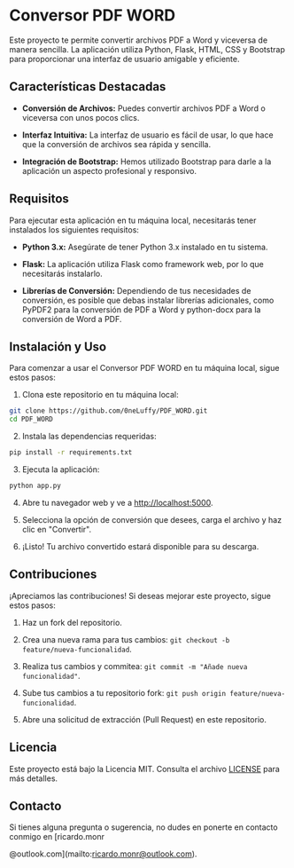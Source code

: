 # Conversor PDF WORD

Este proyecto te permite convertir archivos PDF a Word y viceversa de manera sencilla. La aplicación utiliza Python, Flask, HTML, CSS y Bootstrap para proporcionar una interfaz de usuario amigable y eficiente.

## Características Destacadas

- **Conversión de Archivos:** Puedes convertir archivos PDF a Word o viceversa con unos pocos clics.

- **Interfaz Intuitiva:** La interfaz de usuario es fácil de usar, lo que hace que la conversión de archivos sea rápida y sencilla.

- **Integración de Bootstrap:** Hemos utilizado Bootstrap para darle a la aplicación un aspecto profesional y responsivo.

## Requisitos

Para ejecutar esta aplicación en tu máquina local, necesitarás tener instalados los siguientes requisitos:

- **Python 3.x:** Asegúrate de tener Python 3.x instalado en tu sistema.

- **Flask:** La aplicación utiliza Flask como framework web, por lo que necesitarás instalarlo.

- **Librerías de Conversión:** Dependiendo de tus necesidades de conversión, es posible que debas instalar librerías adicionales, como PyPDF2 para la conversión de PDF a Word y python-docx para la conversión de Word a PDF.

## Instalación y Uso

Para comenzar a usar el Conversor PDF WORD en tu máquina local, sigue estos pasos:

1. Clona este repositorio en tu máquina local:

```bash
git clone https://github.com/0neLuffy/PDF_WORD.git
cd PDF_WORD
```

2. Instala las dependencias requeridas:

```bash
pip install -r requirements.txt
```

3. Ejecuta la aplicación:

```bash
python app.py
```

4. Abre tu navegador web y ve a [http://localhost:5000](http://localhost:5000).

5. Selecciona la opción de conversión que desees, carga el archivo y haz clic en "Convertir".

6. ¡Listo! Tu archivo convertido estará disponible para su descarga.

## Contribuciones

¡Apreciamos las contribuciones! Si deseas mejorar este proyecto, sigue estos pasos:

1. Haz un fork del repositorio.

2. Crea una nueva rama para tus cambios: `git checkout -b feature/nueva-funcionalidad`.

3. Realiza tus cambios y commitea: `git commit -m "Añade nueva funcionalidad"`.

4. Sube tus cambios a tu repositorio fork: `git push origin feature/nueva-funcionalidad`.

5. Abre una solicitud de extracción (Pull Request) en este repositorio.

## Licencia

Este proyecto está bajo la Licencia MIT. Consulta el archivo [LICENSE](LICENSE) para más detalles.

## Contacto

Si tienes alguna pregunta o sugerencia, no dudes en ponerte en contacto conmigo en [ricardo.monr

@outlook.com](mailto:ricardo.monr@outlook.com).

```

```
